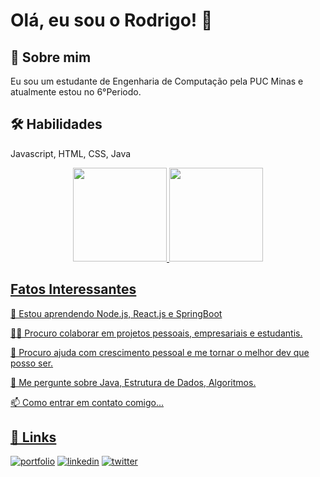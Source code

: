
# Olá, eu sou o Rodrigo! 👋


## 🚀 Sobre mim
Eu sou um estudante de Engenharia de Computação pela PUC Minas e atualmente estou no 6°Periodo.


## 🛠 Habilidades
Javascript, HTML, CSS, Java

<div align="center">
  <a href="https://github.com/RodrigoPretes">
  <img height="150em" src="https://github-readme-stats.vercel.app/api?username=RodrigoPretes&show_icons=true&theme=dracula&include_all_commits=true&count_private=true"/>
  <img height="150em" src="https://github-readme-stats.vercel.app/api/top-langs/?username=RodrigoPretes&layout=compact&langs_count=7&theme=dracula"/>
</div>


## Fatos Interessantes

🧠 Estou aprendendo Node.js, React.js e SpringBoot

👯‍♀️ Procuro colaborar em projetos pessoais, empresariais e estudantis. 

🤔 Procuro ajuda com crescimento pessoal e me tornar o melhor dev que posso ser.

💬 Me pergunte sobre Java, Estrutura de Dados, Algoritmos.

📫 Como entrar em contato comigo...




## 🔗 Links
[![portfolio](https://img.shields.io/badge/my_portfolio-000?style=for-the-badge&logo=ko-fi&logoColor=white)](https://github.com/RodrigoPretes?tab=repositories)
[![linkedin](https://img.shields.io/badge/linkedin-0A66C2?style=for-the-badge&logo=linkedin&logoColor=white)](https://www.linkedin.com/in/rodrigo-pretes-71a82a192/)
[![twitter](https://img.shields.io/badge/twitter-1DA1F2?style=for-the-badge&logo=twitter&logoColor=white)](https://twitter.com/rodrigopretes)

